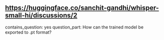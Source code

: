 ## https://huggingface.co/sanchit-gandhi/whisper-small-hi/discussions/2

contains_question: yes
question_part: How can the trained model be exported to .pt format?
